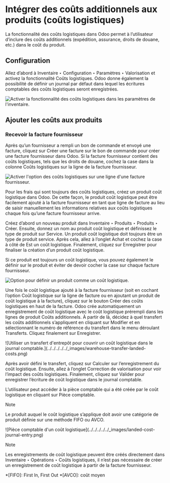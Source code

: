 # Intégrer des coûts additionnels aux produits (coûts logistiques)

La fonctionnalité des coûts logistiques dans Odoo permet à l’utilisateur
d’inclure des coûts additionnels (expédition, assurance, droits de douane,
etc.) dans le coût du produit.

## Configuration

Allez d’abord à Inventaire ‣ Configuration ‣ Paramètres ‣ Valorisation et
activez la fonctionnalité Coûts logistiques. Odoo donne également la
possibilité de définir un journal par défaut dans lequel les écritures
comptables des coûts logistiques seront enregistrées.

![Activer la fonctionnalité des coûts logistiques dans les paramètres de
l'inventaire.](../../../../../_images/landed-costs-setting.png)

## Ajouter les coûts aux produits

### Recevoir la facture fournisseur

Après qu’un fournisseur a rempli un bon de commande et envoyé une facture,
cliquez sur Créer une facture sur le bon de commande pour créer une facture
fournisseur dans Odoo. Si la facture fournisseur contient des coûts
logistiques, tels que les droits de douane, cochez la case dans la colonne
Coûts logistiques sur la ligne de la facture fournisseur.

![Activer l'option des coûts logistiques sur une ligne d'une facture
fournisseur.](../../../../../_images/landed-costs-field-vendor-bill.png)

Pour les frais qui sont toujours des coûts logistiques, créez un produit coût
logistique dans Odoo. De cette façon, le produit coût logistique peut être
facilement ajouté à la facture fournisseur en tant que ligne de facture au
lieu de saisir manuellement les informations relatives aux coûts logistiques
chaque fois qu’une facture fournisseur arrive.

Créez d’abord un nouveau produit dans Inventaire ‣ Produits ‣ Produits ‣
Créer. Ensuite, donnez un nom au produit coût logistique et définissez le type
de produit sur Service. Un produit coût logistique doit toujours être un type
de produit service. Après cela, allez à l’onglet Achat et cochez la case à
côté de Est un coût logistique. Finalement, cliquez sur Enregistrer pour
finaliser la création d’un produit coût logistique.

Si ce produit est toujours un coût logistique, vous pouvez également le
définir sur le produit et éviter de devoir cocher la case sur chaque facture
fournisseur.

![Option pour définir un produit comme un coût
logistique.](../../../../../_images/product-is-landed-cost.png)

Une fois le coût logistique ajouté à la facture fournisseur (soit en cochant
l’option Coût logistique sur la ligne de facture ou en ajoutant un produit de
coût logistique à la facture), cliquez sur le bouton Créer des coûts
logistiques en haut de la facture. Odoo crée automatiquement un enregistrement
de coût logistique avec le coût logistique prérempli dans les lignes de
produit Coûts additionnels. À partir de là, décidez à quel transfert les coûts
additionnels s’appliquent en cliquant sur Modifier et en sélectionnant le
numéro de référence du transfert dans le menu déroulant Transferts. Cliquez
finalement sur Enregistrer.

![Utiliser un transfert d'entrepôt pour couvrir un coût logistique dans le
journal comptable.](../../../../../_images/warehouse-transfer-landed-
costs.png)

Après avoir défini le transfert, cliquez sur Calculer sur l’enregistrement du
coût logistique. Ensuite, allez à l’onglet Correction de valorisation pour
voir l’impact des coûts logistiques. Finalement, cliquez sur Valider pour
enregistrer l’écriture de coût logistique dans le journal comptable.

L’utilisateur peut accéder à la pièce comptable qui a été créée par le coût
logistique en cliquant sur Pièce comptable.

Note

Le produit auquel le coût logistique s’applique doit avoir une catégorie de
produit définie sur une méthode FIFO ou AVCO.

![Pièce comptable d'un coût logistique](../../../../../_images/landed-cost-
journal-entry.png)

Note

Les enregistrements de coût logistique peuvent être créés directement dans
Inventaire ‣ Opérations ‣ Coûts logistiques, il n’est pas nécessaire de créer
un enregistrement de coût logistique à partir de la facture fournisseur.

  *[FIFO]: First In, First Out
  *[AVCO]: coût moyen


